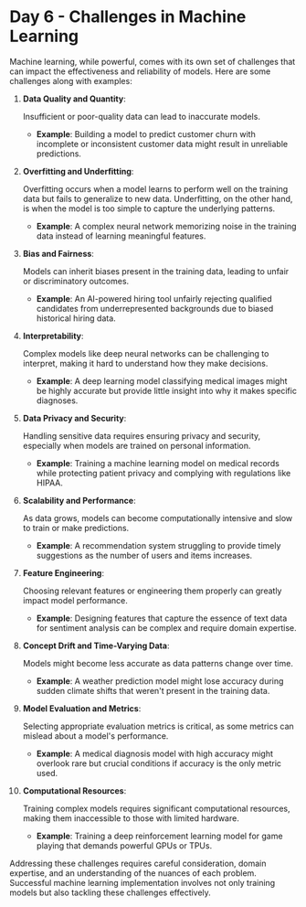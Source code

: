 # Day 6 - Challenges in Machine Learning

Machine learning, while powerful, comes with its own set of challenges that can impact the effectiveness and reliability of models. Here are some challenges along with examples:

1. **Data Quality and Quantity**:
    
    Insufficient or poor-quality data can lead to inaccurate models.
    
    - **Example**: Building a model to predict customer churn with incomplete or inconsistent customer data might result in unreliable predictions.
2. **Overfitting and Underfitting**:
    
    Overfitting occurs when a model learns to perform well on the training data but fails to generalize to new data. Underfitting, on the other hand, is when the model is too simple to capture the underlying patterns.
    
    - **Example**: A complex neural network memorizing noise in the training data instead of learning meaningful features.
3. **Bias and Fairness**:
    
    Models can inherit biases present in the training data, leading to unfair or discriminatory outcomes.
    
    - **Example**: An AI-powered hiring tool unfairly rejecting qualified candidates from underrepresented backgrounds due to biased historical hiring data.
4. **Interpretability**:
    
    Complex models like deep neural networks can be challenging to interpret, making it hard to understand how they make decisions.
    
    - **Example**: A deep learning model classifying medical images might be highly accurate but provide little insight into why it makes specific diagnoses.
5. **Data Privacy and Security**:
    
    Handling sensitive data requires ensuring privacy and security, especially when models are trained on personal information.
    
    - **Example**: Training a machine learning model on medical records while protecting patient privacy and complying with regulations like HIPAA.
6. **Scalability and Performance**:
    
    As data grows, models can become computationally intensive and slow to train or make predictions.
    
    - **Example**: A recommendation system struggling to provide timely suggestions as the number of users and items increases.
7. **Feature Engineering**:
    
    Choosing relevant features or engineering them properly can greatly impact model performance.
    
    - **Example**: Designing features that capture the essence of text data for sentiment analysis can be complex and require domain expertise.
8. **Concept Drift and Time-Varying Data**:
    
    Models might become less accurate as data patterns change over time.
    
    - **Example**: A weather prediction model might lose accuracy during sudden climate shifts that weren't present in the training data.
9. **Model Evaluation and Metrics**:
    
    Selecting appropriate evaluation metrics is critical, as some metrics can mislead about a model's performance.
    
    - **Example**: A medical diagnosis model with high accuracy might overlook rare but crucial conditions if accuracy is the only metric used.
10. **Computational Resources**:
    
    Training complex models requires significant computational resources, making them inaccessible to those with limited hardware.
    
    - **Example**: Training a deep reinforcement learning model for game playing that demands powerful GPUs or TPUs.

Addressing these challenges requires careful consideration, domain expertise, and an understanding of the nuances of each problem. Successful machine learning implementation involves not only training models but also tackling these challenges effectively.